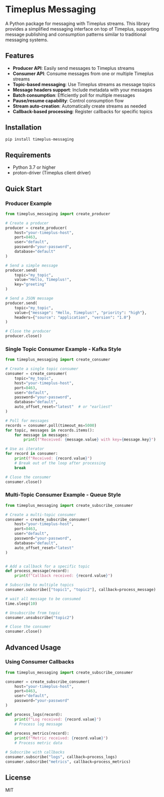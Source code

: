 # Timeplus Messaging

A Python package for messaging with Timeplus streams. This library provides a simplified messaging interface on top of Timeplus, supporting message publishing and consumption patterns similar to traditional messaging systems.

## Features

- **Producer API**: Easily send messages to Timeplus streams
- **Consumer API**: Consume messages from one or multiple Timeplus streams
- **Topic-based messaging**: Use Timeplus streams as message topics
- **Message headers support**: Include metadata with your messages
- **Batch consumption**: Efficiently poll for multiple messages
- **Pause/resume capability**: Control consumption flow
- **Stream auto-creation**: Automatically create streams as needed
- **Callback-based processing**: Register callbacks for specific topics

## Installation

```bash
pip install timeplus-messaging
```

## Requirements

- Python 3.7 or higher
- proton-driver (Timeplus client driver)

## Quick Start

### Producer Example

```python
from timeplus_messaging import create_producer

# Create a producer
producer = create_producer(
    host="your-timeplus-host",
    port=8463,
    user="default",
    password="your-password",
    database="default"
)

# Send a simple message
producer.send(
    topic="my_topic",
    value="Hello, Timeplus!",
    key="greeting"
)

# Send a JSON message
producer.send(
    topic="my_topic",
    value={"message": "Hello, Timeplus!", "priority": "high"},
    headers={"source": "application", "version": "1.0"}
)

# Close the producer
producer.close()
```

### Single Topic Consumer Example - Kafka Style

```python
from timeplus_messaging import create_consumer

# Create a single topic consumer
consumer = create_consumer(
    topic="my_topic",
    host="your-timeplus-host",
    port=8463,
    user="default",
    password="your-password",
    database="default",
    auto_offset_reset="latest"  # or "earliest"
)

# Poll for messages
records = consumer.poll(timeout_ms=5000)
for topic, messages in records.items():
    for message in messages:
        print(f"Received: {message.value} with key={message.key}")

# Use as iterator
for record in consumer:
    print(f"Received: {record.value}")
    # Break out of the loop after processing
    break

# Close the consumer
consumer.close()
```

### Multi-Topic Consumer Example - Queue Style

```python
from timeplus_messaging import create_subscribe_consumer

# Create a multi-topic consumer
consumer = create_subscribe_consumer(
    host="your-timeplus-host",
    port=8463,
    user="default",
    password="your-password",
    database="default",
    auto_offset_reset="latest"
)


# Add a callback for a specific topic
def process_message(record):
    print(f"Callback received: {record.value}")

# Subscribe to multiple topics
consumer.subscribe(["topic1", "topic2"], callback=process_message)

# wait all message to be consumed
time.sleep(10) 

# Unsubscribe from topic
consumer.unsubscribe("topic2")

# Close the consumer
consumer.close()
```

## Advanced Usage

### Using Consumer Callbacks

```python
from timeplus_messaging import create_subscribe_consumer

consumer = create_subscribe_consumer(
    host="your-timeplus-host",
    port=8463,
    user="default",
    password="your-password"
)

def process_logs(record):
    print(f"Log received: {record.value}")
    # Process log message
    
def process_metrics(record):
    print(f"Metric received: {record.value}")
    # Process metric data

# Subscribe with callbacks
consumer.subscribe("logs", callback=process_logs)
consumer.subscribe("metrics", callback=process_metrics)
```



## License

MIT